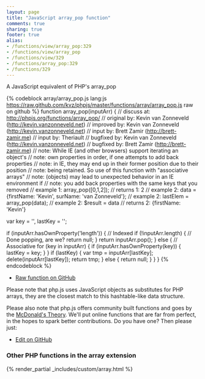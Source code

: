 ```yaml
---
layout: page
title: "JavaScript array_pop function"
comments: true
sharing: true
footer: true
alias:
- /functions/view/array_pop:329
- /functions/view/array_pop
- /functions/view/329
- /functions/array_pop:329
- /functions/329
---
```

<!-- Generated by Rakefile:build -->
A JavaScript equivalent of PHP's array_pop

{% codeblock array/array_pop.js lang:js https://raw.github.com/kvz/phpjs/master/functions/array/array_pop.js raw on github %}
function array_pop(inputArr) {
  //  discuss at: http://phpjs.org/functions/array_pop/
  // original by: Kevin van Zonneveld (http://kevin.vanzonneveld.net)
  // improved by: Kevin van Zonneveld (http://kevin.vanzonneveld.net)
  //    input by: Brett Zamir (http://brett-zamir.me)
  //    input by: Theriault
  // bugfixed by: Kevin van Zonneveld (http://kevin.vanzonneveld.net)
  // bugfixed by: Brett Zamir (http://brett-zamir.me)
  //        note: While IE (and other browsers) support iterating an object's
  //        note: own properties in order, if one attempts to add back properties
  //        note: in IE, they may end up in their former position due to their position
  //        note: being retained. So use of this function with "associative arrays"
  //        note: (objects) may lead to unexpected behavior in an IE environment if
  //        note: you add back properties with the same keys that you removed
  //   example 1: array_pop([0,1,2]);
  //   returns 1: 2
  //   example 2: data = {firstName: 'Kevin', surName: 'van Zonneveld'};
  //   example 2: lastElem = array_pop(data);
  //   example 2: $result = data
  //   returns 2: {firstName: 'Kevin'}

  var key = '',
    lastKey = '';

  if (inputArr.hasOwnProperty('length')) {
    // Indexed
    if (!inputArr.length) {
      // Done popping, are we?
      return null;
    }
    return inputArr.pop();
  } else {
    // Associative
    for (key in inputArr) {
      if (inputArr.hasOwnProperty(key)) {
        lastKey = key;
      }
    }
    if (lastKey) {
      var tmp = inputArr[lastKey];
      delete(inputArr[lastKey]);
      return tmp;
    } else {
      return null;
    }
  }
}
{% endcodeblock %}

 - [Raw function on GitHub](https://github.com/kvz/phpjs/blob/master/functions/array/array_pop.js)

Please note that php.js uses JavaScript objects as substitutes for PHP arrays, they are 
the closest match to this hashtable-like data structure. 

Please also note that php.js offers community built functions and goes by the 
[McDonald's Theory](https://medium.com/what-i-learned-building/9216e1c9da7d). We'll put online 
functions that are far from perfect, in the hopes to spark better contributions. 
Do you have one? Then please just: 

 - [Edit on GitHub](https://github.com/kvz/phpjs/edit/master/functions/array/array_pop.js)


### Other PHP functions in the array extension
{% render_partial _includes/custom/array.html %}
